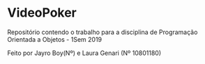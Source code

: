 ﻿# VideoPoker

Repositório contendo o trabalho para a disciplina de Programação Orientada a Objetos - 1Sem 2019

Feito por Jayro Boy(Nº) e Laura Genari (Nº 10801180)
